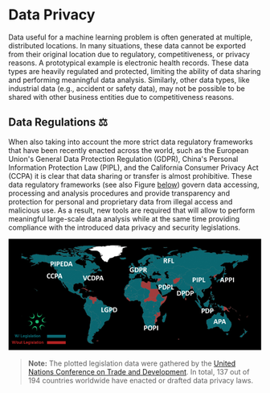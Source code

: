 Data Privacy
=============================
Data useful for a machine learning problem is often generated at multiple, distributed locations. In many situations, these data cannot be exported from their original location due to regulatory, competitiveness, or privacy reasons. A prototypical example is electronic health records. These data types are heavily regulated and protected, limiting the ability of data sharing and performing meaningful data analysis. Similarly, other data types, like industrial data (e.g., accident or safety data), may not be possible to be shared with other business entities due to competitiveness reasons. 


## Data Regulations :balance_scale:
When also taking into account the more strict data regulatory frameworks that have been recently enacted across the world, such as the European Union's General Data Protection Regulation (GDPR), China's Personal Information Protection Law (PIPL), and the California Consumer Privacy Act (CCPA) it is clear that data sharing or transfer is almost prohibitive. These data regulatory frameworks (see also Figure [below](#data_privacy_regulations_img)) govern data accessing, processing and analysis procedures and provide transparency and protection for personal and proprietary data from illegal access and malicious use. As a result, new tools are required that will allow to perform meaningful large-scale data analysis while at the same time providing compliance with the introduced data privacy and security legislations.

<div align="center">
 <img name="data_privacy_regulations_img"
    src="../img/DataPrivacyRegulations.png" width="700px">
</div>

> **Note:**  The plotted legislation data were gathered by the [United Nations Conference on Trade and Development](https://unctad.org/page/data-protection-and-privacy-legislation-worldwide). 
In total, 137 out of 194 countries worldwide have enacted or drafted data privacy laws.
 
